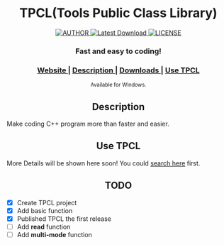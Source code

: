<h1 align="center">TPCL(Tools Public Class Library)</h1>


<div align="center">
  <a href="mailto:3245567560@qq.com">
    <img src="https://img.shields.io/badge/AUTHOR-Cloudwhile-brightgreen" alt="AUTHOR">
  </a>
  <a href="https://github.com/Cloudwhile/TPCL/releases/latest">
    <img src="https://img.shields.io/badge/VERSION-v0.0.1.6001_Alpha.1-ff69b4" alt="Latest Download">
  </a>
  <a href="https://github.com/Cloudwhile/TPCL/blob/master/LICENSE">
    <img src="https://img.shields.io/badge/LICENSE-Apache_2.0-blue" alt="LICENSE">
  </a>
</div>

<div align="center">
  <h3>
    <a>
      Fast and easy to coding!
    </a>
  </h3>
  <h3>
    <a href="https://www.dofozero.top/tpcltools-public-class-library-for-cpp/">
      Website
    </a>
    <span> | </span>
    <a href="#description">
      Description
    </a>
    <span> | </span>
    <a href="https://github.com/Cloudwhile/TPCL/releases/tag/v0.0.1.6001-Alpha.1">
      Downloads
    </a>
     <span> | </span>
     <a href="#use-tpcl">
       Use TPCL
     </a>
  </h3>
  <sub>
    Available for Windows.
  </sub>
</div>

<h2 align="center">Description</h2>
Make coding C++ program more than faster and easier.

<h2 align="center">Use TPCL</h2>

More Details will be shown here soon!
You could [search here](https://www.dofozero.top/tpcltools-public-class-library-for-cpp/) first.

<h2 align="center">TODO</h2>

- [x] Create TPCL project
- [x] Add basic function
- [x] Published TPCL the first release
- [ ] Add **read** function
- [ ] Add **multi-mode** function
